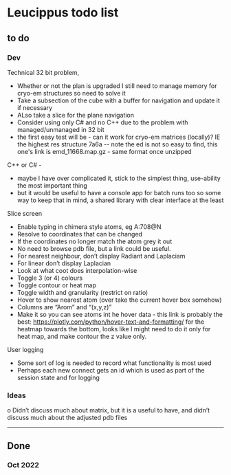 ﻿# Leucippus todo list

## to do
### Dev
Technical
32 bit problem, 
- Whether or not the plan is upgraded I still need to manage memory for cryo-em structures so need to solve it
- Take a subsection of the cube with a buffer for navigation and update it if necessary
- ALso take a slice for the plane navigation
- Consider using only C# and no C++ due to the problem with managed/unmanaged in 32 bit
- the first easy test will be - can it work for cryo-em matrices (locally)? IE the highest res structure 7a6a
-- note the ed is not so easy to find, this one's link is emd_11668.map.gz - same format once unzipped


C++ or C# - 
- maybe I have over complicated it, stick to the simplest thing, use-ability the most important thing
- but it would be useful to have a console app for batch runs too so some way to keep that in mind, a shared library with clear interface at the least

Slice screen
- Enable typing in chimera style atoms, eg A:708@N
- Resolve to coordinates that can be changed
- If the coordinates no longer match the atom grey it out
- No need to browse pdb file, but a link could be useful.
- For nearest neighbour, don’t display Radiant and Laplaciam
- For linear don’t display Laplacian
- Look at what coot does interpolation-wise
- Toggle 3 (or 4) colours
- Toggle contour or heat map
- Toggle width and granularity (restrict on ratio)
- Hover to show nearest atom (over take the current hover box somehow)
- Columns are “Arom” and “(x,y,z)”
- Make it so you can see atoms int he hover data - this link is probably the best: https://plotly.com/python/hover-text-and-formatting/ for the heatmap towards the bottom, 
looks like I might need to do it only for heat map, and make contour the z value only.

User logging
- Some sort of log is needed to record what functionality is most used 
- Perhaps each new connect gets an id which is used as part of the session state and for logging





### Ideas
o	Didn’t discuss much about matrix, but it is a useful to have, and didn’t discuss much about the adjusted pdb files

---
## Done

### Oct 2022



